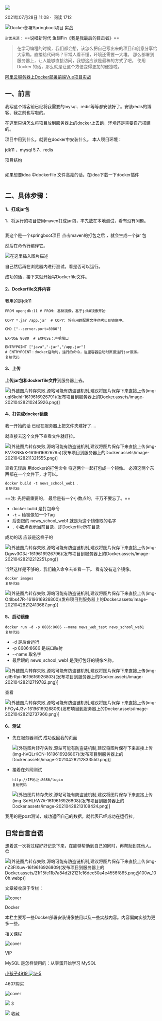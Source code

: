    

[![](https://p3-passport.byteimg.com/img/user-avatar/fc54186e0dcc5885b3f51192d57df321~100x100.awebp)](https://juejin.cn/user/2859142558267559)

2021年07月28日 11:08 ·  阅读 1712

![Docker部署Springboot项目 实战](https://p3-juejin.byteimg.com/tos-cn-i-k3u1fbpfcp/ff668af59bee416084bd7dcb9b84497c~tplv-k3u1fbpfcp-zoom-crop-mark:3024:3024:3024:1702.awebp)  

`封面来源：` ==说唱新时代 鱼翅Fin《我是我最后的目击者》==

> 在学习编程的时候，我们都会想，该怎么把自己写出来的项目和创意分享给大家勒。直接给代码吗？平常人看不懂，环境还需要一大堆。 那么部署到服务器上，让人能够直接访问，我想这应该是最棒的方式了吧。 使用Docker 的话，那么就是让这个方便变得更加的便捷啦。

[阿里云服务器上Docker部署前端Vue项目实战](https://link.juejin.cn/?target=url "url")

## 一、前言

我写这个博客前已经将我需要的mysql、redis等等都安装好了。安装redis的博客、我之前也写啦的。

在这里只讲怎么将项目放到服务器上的docker上去跑，环境还是需要自己搭建的。

项目中用到什么，就要在docker中安装什么。 本人项目环境：

jdk11 、mysql 5.7、redis

项目结构

![<img src="发布项目到服务器上的Docker.assets/image-20210428214235231.png" alt="image-20210428214235231" style="zoom:67%;" />](https://p3-juejin.byteimg.com/tos-cn-i-k3u1fbpfcp/fb48397cf2834d9d8925a1eb7885d203~tplv-k3u1fbpfcp-zoom-in-crop-mark:4536:0:0:0.awebp)

如果想要idea 中dockerfile 文件高亮的话，在idea下载一下docker插件

![<img src="发布项目到服务器上的Docker.assets/image-20210428214405834.png" alt="image-20210428214405834" style="zoom:67%;" />](https://p3-juejin.byteimg.com/tos-cn-i-k3u1fbpfcp/7800209b388f4639951e18656649078b~tplv-k3u1fbpfcp-zoom-in-crop-mark:4536:0:0:0.awebp)

## 二、具体步骤：

#### 1、打成jar包

1、将运行的项目使用maven打成jar包，率先放在本地测试，看有没有问题。

![<img src="发布项目到服务器上的Docker.assets/image-20210428205006468.png" alt="image-20210428205006468" style="zoom:67%;" />](https://p3-juejin.byteimg.com/tos-cn-i-k3u1fbpfcp/4c5f6787e62d47eaab90aa126087a466~tplv-k3u1fbpfcp-zoom-in-crop-mark:4536:0:0:0.awebp)

我这个是一个springboot项目 点击maven的打包之后 ，就会生成一个jar 包

然后在命令行编译它。

![在这里插入图片描述](https://p3-juejin.byteimg.com/tos-cn-i-k3u1fbpfcp/940cbbce30ec4e29aa9eb00de306178e~tplv-k3u1fbpfcp-zoom-in-crop-mark:4536:0:0:0.awebp)

自己然后再在浏览器内进行测试。看是否可以运行。

成功的话，接下来就开始写Dockerfile文件。

#### 2、Dockerfile文件内容

我用的是jdk11

```
FROM openjdk:11 # FROM: 基础镜像，基于jdk8镜像开始

COPY *.jar /app.jar  # COPY: 将应用的配置文件也拷贝到镜像中。

CMD ["--server.port=8080"]

EXPOSE 8080  # EXPOSE：声明端口
 
ENTRYPOINT ["java","-jar","/app.jar"]  
# ENTRYPOINT：docker启动时，运行的命令，这里容器启动时直接运行jar服务。
复制代码
```

#### 3、上传

**上传jar包和dockerfile文件**到服务器上去。

![[外链图片转存失败,源站可能有防盗链机制,建议将图片保存下来直接上传(img-uql6kdhI-1619616926791)(发布项目到服务器上的Docker.assets/image-20210428210245926.png)]](https://p3-juejin.byteimg.com/tos-cn-i-k3u1fbpfcp/18f6c0f74f5d44d297eea785bd0a32a3~tplv-k3u1fbpfcp-zoom-in-crop-mark:4536:0:0:0.awebp)

#### 4、打包成docker镜像

我一开始的话 已经在服务器上把文件夹建好了....

就直接去这个文件下查看文件就好拉。

![[外链图片转存失败,源站可能有防盗链机制,建议将图片保存下来直接上传(img-KV7KNKkK-1619616926795)(发布项目到服务器上的Docker.assets/image-20210428211321555.png)]](https://p3-juejin.byteimg.com/tos-cn-i-k3u1fbpfcp/2ec65c7ec79c4ce78cd0202763a785de~tplv-k3u1fbpfcp-zoom-in-crop-mark:4536:0:0:0.awebp)

查看无误后 用docker的打包命令 将这两个一起打包成一个镜像。 必须这两个东西都在一个文件下，才可以。

```
docker build -t news_school_web1 .  
复制代码
```

\==注: 先将最重要的， 最后是有一个小数点的，千万不要忘了。==

-   docker bulid 是打包命令
-   `-t` − 给镜像加一个Tag
-   后面跟的 news\_school\_web1 就是为这个镜像取的名字
-   `.` 小数点表示当前目录，即Dockerfile所在目录

成功的话 应该是这样子的

![[外链图片转存失败,源站可能有防盗链机制,建议将图片保存下来直接上传(img-Dgwv3G3J-1619616926796)(发布项目到服务器上的Docker.assets/image-20210428212212251.png)]](https://p3-juejin.byteimg.com/tos-cn-i-k3u1fbpfcp/723f1d075eac4ae7aca66333472486f9~tplv-k3u1fbpfcp-zoom-in-crop-mark:4536:0:0:0.awebp)

当然这样是不够的，我们输入命令去查看一下。 看有没有这个镜像。

```
docker images
复制代码
```

![[外链图片转存失败,源站可能有防盗链机制,建议将图片保存下来直接上传(img-O4lbs47R-1619616926800)(发布项目到服务器上的Docker.assets/image-20210428212413687.png)]](https://p3-juejin.byteimg.com/tos-cn-i-k3u1fbpfcp/0c3f1f99761e41e096cb2717e922ba43~tplv-k3u1fbpfcp-zoom-in-crop-mark:4536:0:0:0.awebp)

#### 5、启动镜像

```
docker run -d -p 8686:8686 --name news_web_test news_school_web1
复制代码
```

-   \-d 是后台运行
-   \-p 8686:8686 是端口映射
-   \--name 取名字
-   最后跟的 news\_school\_web1 是我打包好的镜像名称。

![[外链图片转存失败,源站可能有防盗链机制,建议将图片保存下来直接上传(img-qllErRpi-1619616926803)(发布项目到服务器上的Docker.assets/image-20210428212719782.png)]](https://p3-juejin.byteimg.com/tos-cn-i-k3u1fbpfcp/1f369bcfce204543bdbc7ba782e83595~tplv-k3u1fbpfcp-zoom-in-crop-mark:4536:0:0:0.awebp)

查看

![[外链图片转存失败,源站可能有防盗链机制,建议将图片保存下来直接上传(img-hFGy4J3v-1619616926806)(发布项目到服务器上的Docker.assets/image-20210428212737960.png)]](https://p3-juejin.byteimg.com/tos-cn-i-k3u1fbpfcp/9f00067d84db4472a876b4f7b302d313~tplv-k3u1fbpfcp-zoom-in-crop-mark:4536:0:0:0.awebp)

#### 6、测试

-   先在服务器测试 成功返回我的页面
    
    ![[外链图片转存失败,源站可能有防盗链机制,建议将图片保存下来直接上传(img-hVQLrKCN-1619616926807)(发布项目到服务器上的Docker.assets/image-20210428212833550.png)]](https://p3-juejin.byteimg.com/tos-cn-i-k3u1fbpfcp/cf17cc26aeed44aea2514bbfde700fa2~tplv-k3u1fbpfcp-zoom-in-crop-mark:4536:0:0:0.awebp)
    
-   接着在外网测试
    
    ```
    http://IP地址:8686/login
    复制代码
    ```
    
    ![[外链图片转存失败,源站可能有防盗链机制,建议将图片保存下来直接上传(img-SdHLhW7A-1619616926808)(发布项目到服务器上的Docker.assets/image-20210428213108424.png)]](https://p3-juejin.byteimg.com/tos-cn-i-k3u1fbpfcp/25684ec59271435ca8c63d8b63d14591~tplv-k3u1fbpfcp-zoom-in-crop-mark:4536:0:0:0.awebp)
    

我用的是post测试，成功返回自己的数据，就代表已经成功在运行拉。

## 日常自言自语

想着这一次将过程好好记录下来，在能够帮助到自己的同时，再帮助到其他人。😊

![[外链图片转存失败,源站可能有防盗链机制,建议将图片保存下来直接上传(img-nZ3FlXuw-1619616926809)(发布项目到服务器上的Docker.assets/21f15fe11b7a84d2f2121c16dec50a4e4556f865.png@100w_100h.webp)]](https://p3-juejin.byteimg.com/tos-cn-i-k3u1fbpfcp/fbee9596848b4e898d37b820d4c345c2~tplv-k3u1fbpfcp-zoom-in-crop-mark:4536:0:0:0.awebp)

文章被收录于专栏：

![cover](https://p9-juejin.byteimg.com/tos-cn-i-k3u1fbpfcp/5516ed36df6a424e951525c78197c166~tplv-k3u1fbpfcp-no-mark:160:160:160:120.awebp)

Docker

本栏主要写一些Docker部署安装镜像使用以及一些实战内容。内容偏向实战为更多一些。

相关课程

![cover](https://p1-jj.byteimg.com/tos-cn-i-t2oaga2asx/gold-user-assets/2019/9/25/16d67c7db5fc6421~tplv-t2oaga2asx-zoom-mark-crop-v2:0:0:160:224.awebp)

VIP

MySQL 是怎样使用的：从零蛋开始学习 MySQL

[小孩子4919 ![lv-5](https://lf3-cdn-tos.bytescm.com/obj/static/xitu_juejin_web/img/lv-5.d08789d.png "创作等级")](https://juejin.cn/user/3526889001463006)   

4607购买

![cover](https://p1-jj.byteimg.com/tos-cn-i-t2oaga2asx/gold-user-assets/2020/6/20/172d1488323e5a18~tplv-t2oaga2asx-zoom-mark-crop-v2:0:0:160:224.awebp)

![](https://lf3-cdn-tos.bytescm.com/obj/static/xitu_juejin_web/00ba359ecd0075e59ffbc3d810af551d.svg) 3

![](https://lf3-cdn-tos.bytescm.com/obj/static/xitu_juejin_web/3d482c7a948bac826e155953b2a28a9e.svg) 收藏